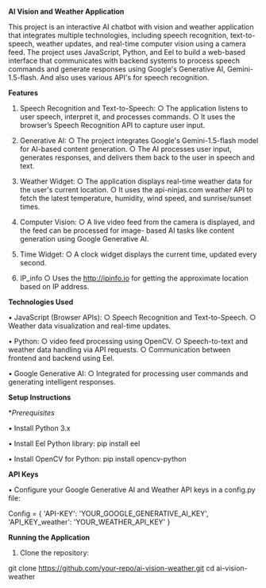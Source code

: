 **AI Vision and Weather Application**

This project is an interactive AI chatbot with vision and weather application that integrates multiple technologies, including speech recognition, text-to-speech, weather updates, and real-time computer vision using a camera feed. The project uses JavaScript, Python, and Eel to build a web-based interface that communicates with backend systems to process speech commands and generate responses using Google's Generative AI, Gemini-1.5-flash. And also uses various API's for speech recognition.

**Features**

1. Speech Recognition and Text-to-Speech:
 ○ The application listens to user speech, interpret it, and processes commands.
 ○ It uses the browser’s Speech Recognition API to capture user input.

2. Generative AI:
 ○ The project integrates Google's Gemini-1.5-flash model for AI-based content generation.
 ○ The AI processes user input, generates responses, and delivers them back to the user in 
   speech and text.

3. Weather Widget:
 ○ The application displays real-time weather data for the user's current location.
 ○ It uses the api-ninjas.com weather API to fetch the latest temperature, humidity, wind 
   speed, and sunrise/sunset times.

4. Computer Vision:
 ○ A live video feed from the camera is displayed, and the feed can be processed for image- 
   based AI tasks like content generation using Google Generative AI.

5. Time Widget:
 ○ A clock widget displays the current time, updated every second.

6. IP_info
 ○ Uses the http://ipinfo.io for getting the approximate location based on IP address.

**Technologies Used**

• JavaScript (Browser APIs):
  ○ Speech Recognition and Text-to-Speech.
  ○ Weather data visualization and real-time updates.

• Python:
 ○ video feed processing using OpenCV.
 ○ Speech-to-text and weather data handling via API requests.
 ○ Communication between frontend and backend using Eel.

• Google Generative AI:
 ○ Integrated for processing user commands and generating intelligent responses.

**Setup Instructions**

**Prerequisites*

• Install Python 3.x

• Install Eel Python library:
  pip install eel

• Install OpenCV for Python:
  pip install opencv-python

**API Keys**

• Configure your Google Generative AI and Weather API keys in a config.py file:

 Config = {
    'API-KEY': 'YOUR_GOOGLE_GENERATIVE_AI_KEY',
    'API_KEY_weather': 'YOUR_WEATHER_API_KEY'
}

**Running the Application**

1. Clone the repository:

 git clone https://github.com/your-repo/ai-vision-weather.git
cd ai-vision-weather
